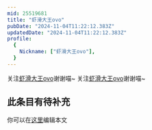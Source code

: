 ```yaml
---
mid: 25519681
title: "虾滑大王ovo"
pubDate: "2024-11-04T11:22:12.383Z"
updatedDate: "2024-11-04T11:22:12.383Z"
profile:
  {
    Nickname: ["虾滑大王ovo"],
  }
---
```


关注[虾滑大王ovo](https://space.bilibili.com/25519681)谢谢喵~ 关注[虾滑大王ovo](https://space.bilibili.com/25519681)谢谢喵~

## 此条目有待补充
你可以在[这里](https://github.com/Yuhanawa/VTuber.ICU-Content/edit/master/v/虾滑大王ovo/index.md)编辑本文
